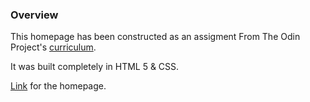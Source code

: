 ### Overview

This homepage has been constructed as an assigment From The Odin Project's [curriculum](http://www.theodinproject.com/courses/web-development-101/lessons/html-css).

It was built completely in HTML 5 & CSS.

[Link](https://pparmin.github.io/google-homepage/) for the homepage.

